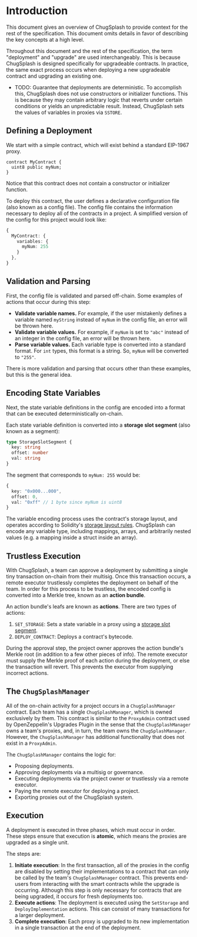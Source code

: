 # Introduction

This document gives an overview of ChugSplash to provide context for the rest of the specification. This document omits details in favor of describing the key concepts at a high level.

Throughout this document and the rest of the specification, the term "deployment" and "upgrade" are used interchangeably. This is because ChugSplash is designed specifically for upgradeable contracts. In practice, the same exact process occurs when deploying a new upgradeable contract and upgrading an existing one.

* TODO: Guarantee that deployments are deterministic. To accomplish this, ChugSplash does not use constructors or initializer functions. This is because they may contain arbitrary logic that reverts under certain conditions or yields an unpredictable result. Instead, ChugSplash sets the values of variables in proxies via `SSTORE`.

## Defining a Deployment

We start with a simple contract, which will exist behind a standard EIP-1967 proxy.

```sol
contract MyContract {
  uint8 public myNum;
}
```

Notice that this contract does not contain a constructor or initializer function.

To deploy this contract, the user defines a declarative configuration file (also known as a config file). The config file contains the information necessary to deploy all of the contracts in a project. A simplified version of the config for this project would look like:

```ts
{
  MyContract: {
    variables: {
      myNum: 255
    }
  },
}
```

## Validation and Parsing

First, the config file is validated and parsed off-chain. Some examples of actions that occur during this step:
* **Validate variable names.** For example, if the user mistakenly defines a variable named `myString` instead of `myNum` in the config file, an error will be thrown here.
* **Validate variable values.** For example, if `myNum` is set to `"abc"` instead of an integer in the config file, an error will be thrown here.
* **Parse variable values.** Each variable type is converted into a standard format. For `int` types, this format is a string. So, `myNum` will be converted to `"255"`.

There is more validation and parsing that occurs other than these examples, but this is the general idea.

## Encoding State Variables

Next, the state variable definitions in the config are encoded into a format that can be executed deterministically on-chain.

Each state variable definition is converted into a **storage slot segment** (also known as a segment):

```ts
type StorageSlotSegment {
  key: string
  offset: number
  val: string
}
```

The segment that corresponds to `myNum: 255` would be:

```ts
{
  key: "0x000...000",
  offset: 0,
  val: "0xff" // 1 byte since myNum is uint8
}
```

The variable encoding process uses the contract's storage layout, and operates according to Solidity's [storage layout rules](https://docs.soliditylang.org/en/latest/internals/layout_in_storage.html). ChugSplash can encode any variable type, including mappings, arrays, and arbitrarily nested values (e.g. a mapping inside a struct inside an array).

## Trustless Execution

With ChugSplash, a team can approve a deployment by submitting a single tiny transaction on-chain from their multisig. Once this transaction occurs, a remote executor trustlessly completes the deployment on behalf of the team. In order for this process to be trustless, the encoded config is converted into a Merkle tree, known as an **action bundle**.

An action bundle's leafs are known as **actions**. There are two types of actions:
1. `SET_STORAGE`: Sets a state variable in a proxy using a [storage slot segment](TODO).
2. `DEPLOY_CONTRACT`: Deploys a contract's bytecode.

During the approval step, the project owner approves the action bundle's Merkle root (in addition to a few other pieces of info). The remote executor must supply the Merkle proof of each action during the deployment, or else the transaction will revert. This prevents the executor from supplying incorrect actions.

## The `ChugSplashManager`

All of the on-chain activity for a project occurs in a `ChugSplashManager` contract. Each team has a single `ChugSplashManager`, which is owned exclusively by them. This contract is similar to the `ProxyAdmin` contract used by OpenZeppelin's Upgrades Plugin in the sense that the `ChugSplashManager` owns a team's proxies, and, in turn, the team owns the `ChugSplashManager`. However, the `ChugSplashManager` has additional functionality that does not exist in a `ProxyAdmin`.

The `ChugSplashManager` contains the logic for:
* Proposing deployments.
* Approving deployments via a multisig or governance.
* Executing deployments via the project owner or trustlessly via a remote executor.
* Paying the remote executor for deploying a project.
* Exporting proxies out of the ChugSplash system.

## Execution

A deployment is executed in three phases, which must occur in order. These steps ensure that execution is **atomic**, which means the proxies are upgraded as a single unit.

The steps are:
1. **Initiate execution**: In the first transaction, all of the proxies in the config are disabled by setting their implementations to a contract that can only be called by the team's `ChugSplashManager` contract. This prevents end-users from interacting with the smart contracts while the upgrade is occurring. Although this step is only necessary for contracts that are being upgraded, it occurs for fresh deployments too.
2. **Execute actions**: The deployment is executed using the `SetStorage` and `DeployImplementation` actions. This can consist of many transactions for a larger deployment.
3. **Complete execution**: Each proxy is upgraded to its new implementation in a single transaction at the end of the deployment.

